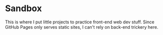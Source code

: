 Sandbox
=======

This is where I put little projects to practice front-end web dev stuff.
Since GitHub Pages only serves static sites, I can't rely on back-end trickery here.
